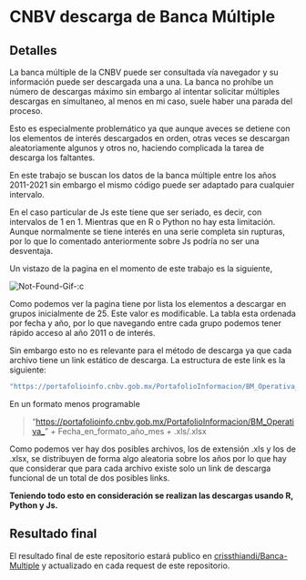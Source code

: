 CNBV descarga de Banca Múltiple
================

## Detalles

La banca múltiple de la CNBV puede ser consultada vía navegador y su
información puede ser descargada una a una. La banca no prohíbe un
número de descargas máximo sin embargo al intentar solicitar múltiples
descargas en simultaneo, al menos en mi caso, suele haber una parada del
proceso.

Esto es especialmente problemático ya que aunque aveces se detiene con
los elementos de interés descargados en orden, otras veces se descargan
aleatoriamente algunos y otros no, haciendo complicada la tarea de
descarga los faltantes.

En este trabajo se buscan los datos de la banca múltiple entre los años
2011-2021 sin embargo el mismo código puede ser adaptado para cualquier
intervalo.

En el caso particular de Js este tiene que ser seriado, es decir, con
intervalos de 1 en 1. Mientras que en R o Python no hay esta limitación.
Aunque normalmente se tiene interés en una serie completa sin rupturas,
por lo que lo comentado anteriormente sobre Js podría no ser una
desventaja.

Un vistazo de la pagina en el momento de este trabajo es la siguiente,

![Not-Found-Gif-:c](../img/clips/output_reduce.gif)

Como podemos ver la pagina tiene por lista los elementos a descargar en
grupos inicialmente de 25. Este valor es modificable. La tabla esta
ordenada por fecha y año, por lo que navegando entre cada grupo podemos
tener rápido acceso al año 2011 o de interés.

Sin embargo esto no es relevante para el método de descarga ya que cada
archivo tiene un link estático de descarga. La estructura de este link
es la siguiente:

``` r
"https://portafolioinfo.cnbv.gob.mx/PortafolioInformacion/BM_Operativa_%s.xls" %>% sprintf(fecha_tag) 
```

En un formato menos programable

> “<https://portafolioinfo.cnbv.gob.mx/PortafolioInformacion/BM_Operativa_>”
> *+* Fecha\_en\_formato\_año\_mes *+* .xls/.xlsx

Como podemos ver hay dos posibles archivos, los de extensión .xls y los
de .xlsx, se distribuyen de forma algo aleatoria sobre los años por lo
que hay que considerar que para cada archivo existe solo un link de
descarga funcional de un total de dos posibles links.

**Teniendo todo esto en consideración se realizan las descargas usando
R, Python y Js.**

## Resultado final

El resultado final de este repositorio estará publico en
[crissthiandi/Banca-Multiple](https://rpubs.com/Crissthiandi/estadistica-conceptos-basicos)
y actualizado en cada request de este repositorio.
